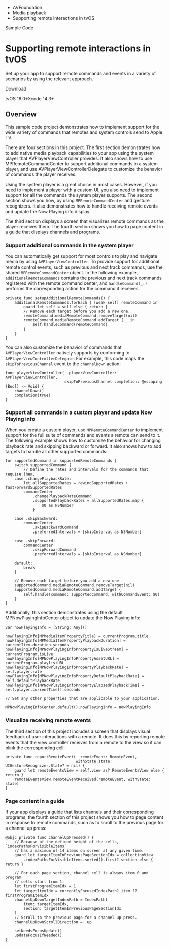 

- AVFoundation
- Media playback
-  Supporting remote interactions in tvOS 

Sample Code

# Supporting remote interactions in tvOS

Set up your app to support remote commands and events in a variety of scenarios by using the relevant approach.

Download

tvOS 16.0+Xcode 14.3+

## Overview

This sample code project demonstrates how to implement support for the wide variety of commands that remotes and system controls send to Apple TV.

There are four sections in this project. The first section demonstrates how to add native media playback capabilities to your app using the system player that AVPlayerViewController provides. It also shows how to use MPRemoteCommandCenter to support additional commands in a system player, and use AVPlayerViewControllerDelegate to customize the behavior of commands the player receives.

Using the system player is a great choice in most cases. However, if you need to implement a player with a custom UI, you also need to implement support for all the commands the system player supports. The second section shows you how, by using `MPRemoteCommandCenter` and gesture recognizers. It also demonstrates how to handle receiving remote events and update the Now Playing info display.

The third section displays a screen that visualizes remote commands as the player receives them. The fourth section shows you how to page content in a guide that displays channels and programs.

### Support additional commands in the system player

You can automatically get support for most controls to play and navigate media by using `AVPlayerViewController`. To provide support for additional remote control events, such as previous and next track commands, use the shared `MPRemoteCommandCenter` object. In the following example, `additionalRemoteCommands` contains the previous and next track commands registered with the remote command center, and `handleCommand(_:)` performs the corresponding action for the command it receives.

```
private func setupAdditionalRemoteCommands() {
    additionalRemoteCommands.forEach { [weak self] remoteCommand in
        guard let self = self else { return }
        // Remove each target before you add a new one.
        remoteCommand.mediaRemoteCommand.removeTarget(nil)
        remoteCommand.mediaRemoteCommand.addTarget { _ in
            self.handleCommand(remoteCommand)
        }
    }
}
```

You can also customize the behavior of commands that `AVPlayerViewController` natively supports by conforming to `AVPlayerViewControllerDelegate`. For example, this code maps the `skipToPreviousChannel` event to the `channelDown` action:

```
func playerViewController(_ playerViewController: AVPlayerViewController,
                          skipToPreviousChannel completion: @escaping (Bool) -> Void) {
    channelDown()
    completion(true)
}
```

### Support all commands in a custom player and update Now Playing info

When you create a custom player, use `MPRemoteCommandCenter` to implement support for the full suite of commands and events a remote can send to it. The following example shows how to customize the behavior for changing playback rate and skipping backward or forward. It also shows how to add targets to handle all other supported commands:

```
for supportedCommand in supportedRemoteCommands {
    switch supportedCommand {
        // Define the rates and intervals for the commands that require them.
    case .changePlaybackRate:
        let allSupportedRates = rewindSupportedRates + fastForwardSupportedRates
        commandCenter
            .changePlaybackRateCommand
            .supportedPlaybackRates = allSupportedRates.map {
                $0 as NSNumber
            }

    case .skipBackward:
        commandCenter
            .skipBackwardCommand
            .preferredIntervals = [skipInterval as NSNumber]

    case .skipForward:
        commandCenter
            .skipForwardCommand
            .preferredIntervals = [skipInterval as NSNumber]

    default:
        break
    }

    // Remove each target before you add a new one.
    supportedCommand.mediaRemoteCommand.removeTarget(nil)
    supportedCommand.mediaRemoteCommand.addTarget {
        self.handle(command: supportedCommand, withCommandEvent: $0)
    }
}
```

Additionally, this section demonstrates using the default MPNowPlayingInfoCenter object to update the Now Playing info:

```
var nowPlayingInfo = [String: Any]()

nowPlayingInfo[MPMediaItemPropertyTitle] = currentProgram.title
nowPlayingInfo[MPMediaItemPropertyPlaybackDuration] = currentItem.duration.seconds
nowPlayingInfo[MPNowPlayingInfoPropertyIsLiveStream] = currentProgram.isLive
nowPlayingInfo[MPNowPlayingInfoPropertyAssetURL] = currentProgram.playlistURL
nowPlayingInfo[MPNowPlayingInfoPropertyPlaybackRate] = self.player.rate
nowPlayingInfo[MPNowPlayingInfoPropertyDefaultPlaybackRate] = self.defaultPlaybackRate
nowPlayingInfo[MPNowPlayingInfoPropertyElapsedPlaybackTime] = self.player.currentTime().seconds

// Set any other properties that are applicable to your application.

MPNowPlayingInfoCenter.default().nowPlayingInfo = nowPlayingInfo
```

### Visualize receiving remote events

The third section of this project includes a screen that displays visual feedback of user interactions with a remote. It does this by reporting remote events that the view controller receives from a remote to the view so it can blink the corresponding cell:

```
private func reportRemoteEvent(_ remoteEvent: RemoteEvent,
                               withState state: UIGestureRecognizer.State? = nil) {
    guard let remoteEventsView = self.view as? RemoteEventsView else { return }
    remoteEventsView.remoteEventReceived(remoteEvent, withState: state)
}
```

### Page content in a guide

If your app displays a guide that lists channels and their corresponding programs, the fourth section of this project shows you how to page content in response to remote commands, such as to scroll to the previous page for a channel up press:

```
@objc private func channelUpPressed() {
    // Because of the defined height of the cells, `indexPathsForVisibleItems`
    // has a maximum of 14 items on screen at any given time.
    guard let targetItemInPreviousPageSectionIdx = collectionView
        .indexPathsForVisibleItems.sorted().first?.section else { return }

    // For each page section, channel cell is always item 0 and program
    // cells start from 1.
    let firstProgramItemIdx = 1
    let targetItemIdx = currentlyFocusedIndexPath?.item ?? firstProgramItemIdx
    channelUpDownTargetIndexPath = IndexPath(
        item: targetItemIdx,
        section: targetItemInPreviousPageSectionIdx
    )
    // Scroll to the previous page for a channel up press.
    channelUpDownScrollDirection = .up

    setNeedsFocusUpdate()
    updateFocusIfNeeded()
}
```

